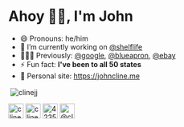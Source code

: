 # Ahoy 👋🏻, I'm John

- 😄 Pronouns: he/him
- 🔭 I’m currently working on [@shelflife](getshelflife.io)
- 👨🏻‍💻 Previously: [@google](https://google.com/keep), [@blueapron](https://www.blueapron.com/), [@ebay](https://www.ebay.com)
- ⚡ Fun fact: **I've been to all 50 states**
- 🏡 Personal site: https://johncline.me

<p>&nbsp;<img align="center" src="https://github-readme-stats.vercel.app/api?username=clinejj&show_icons=true" alt="clinejj" /></p>

<p>
<a href="https://twitter.com/clinejj" target="blank"><img align="center" src="https://cdn.jsdelivr.net/npm/simple-icons@3.0.1/icons/twitter.svg" alt="clinejj" height="30" width="30" /></a>
<a href="https://linkedin.com/in/clinejj" target="blank"><img align="center" src="https://cdn.jsdelivr.net/npm/simple-icons@3.0.1/icons/linkedin.svg" alt="clinejj" height="30" width="30" /></a>
<a href="https://stackoverflow.com/users/423599" target="blank"><img align="center" src="https://cdn.jsdelivr.net/npm/simple-icons@3.0.1/icons/stackoverflow.svg" alt="423599" height="30" width="30" /></a>
<a href="https://medium.com/@clinejj" target="blank"><img align="center" src="https://cdn.jsdelivr.net/npm/simple-icons@3.0.1/icons/medium.svg" alt="@clinejj" height="30" width="30" /></a>
</p>
